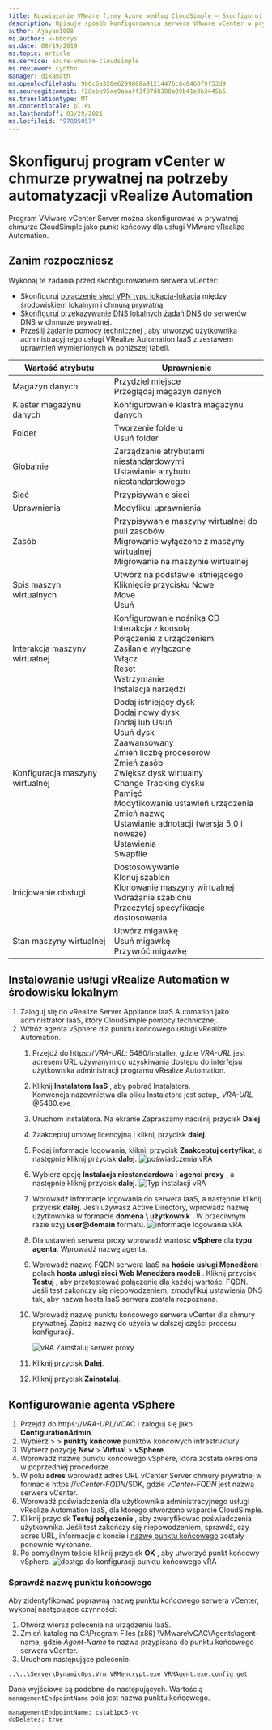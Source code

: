 ```yaml
---
title: Rozwiązanie VMware firmy Azure według CloudSimple — Skonfiguruj program vCenter w chmurze prywatnej do automatyzacji vRealize
description: Opisuje sposób konfigurowania serwera VMware vCenter w prywatnej chmurze CloudSimple jako punkt końcowy dla automatyzacji vRealize VMware
author: Ajayan1008
ms.author: v-hborys
ms.date: 08/19/2019
ms.topic: article
ms.service: azure-vmware-cloudsimple
ms.reviewer: cynthn
manager: dikamath
ms.openlocfilehash: 9b6c6a320e6299808a91214476c8c0460f9f53d9
ms.sourcegitcommit: f28ebb95ae9aaaff3f87d8388a09b41e0b3445b5
ms.translationtype: MT
ms.contentlocale: pl-PL
ms.lasthandoff: 03/29/2021
ms.locfileid: "97895057"
---
```

# <a name="set-up-vcenter-on-your-private-cloud-for-vmware-vrealize-automation"></a>Skonfiguruj program vCenter w chmurze prywatnej na potrzeby automatyzacji vRealize Automation

Program VMware vCenter Server można skonfigurować w prywatnej chmurze CloudSimple jako punkt końcowy dla usługi VMware vRealize Automation.

## <a name="before-you-begin"></a>Zanim rozpoczniesz

Wykonaj te zadania przed skonfigurowaniem serwera vCenter:

* Skonfiguruj [połączenie sieci VPN typu lokacja-lokacja](vpn-gateway.md#set-up-a-site-to-site-vpn-gateway) między środowiskiem lokalnym i chmurą prywatną.
* [Skonfiguruj przekazywanie DNS lokalnych żądań DNS](on-premises-dns-setup.md) do serwerów DNS w chmurze prywatnej.
* Prześlij [żądanie pomocy technicznej](https://portal.azure.com/#blade/Microsoft_Azure_Support/HelpAndSupportBlade/newsupportrequest) , aby utworzyć użytkownika administracyjnego usługi VRealize Automation IaaS z zestawem uprawnień wymienionych w poniższej tabeli.

| Wartość atrybutu | Uprawnienie |
------------ | ------------- |  
| Magazyn danych |  Przydziel miejsce <br> Przeglądaj magazyn danych |
| Klaster magazynu danych | Konfigurowanie klastra magazynu danych |
| Folder | Tworzenie folderu <br>Usuń folder |
| Globalnie |  Zarządzanie atrybutami niestandardowymi<br>Ustawianie atrybutu niestandardowego |
| Sieć | Przypisywanie sieci |
| Uprawnienia | Modyfikuj uprawnienia |
| Zasób | Przypisywanie maszyny wirtualnej do puli zasobów<br>Migrowanie wyłączone z maszyny wirtualnej<br>Migrowanie na maszynie wirtualnej |
| Spis maszyn wirtualnych |  Utwórz na podstawie istniejącego<br>Kliknięcie przycisku Nowe<br>Move<br>Usuń | 
| Interakcja maszyny wirtualnej |  Konfigurowanie nośnika CD<br>Interakcja z konsolą<br>Połączenie z urządzeniem<br>Zasilanie wyłączone<br>Włącz<br>Reset<br>Wstrzymanie<br>Instalacja narzędzi | 
| Konfiguracja maszyny wirtualnej |  Dodaj istniejący dysk<br>Dodaj nowy dysk<br>Dodaj lub Usuń<br>Usuń dysk<br>Zaawansowany<br>Zmień liczbę procesorów<br>Zmień zasób<br>Zwiększ dysk wirtualny<br>Change Tracking dysku<br>Pamięć<br>Modyfikowanie ustawień urządzenia<br>Zmień nazwę<br>Ustawianie adnotacji (wersja 5,0 i nowsze)<br>Ustawienia<br>Swapfile |
| Inicjowanie obsługi |  Dostosowywanie<br>Klonuj szablon<br>Klonowanie maszyny wirtualnej<br>Wdrażanie szablonu<br>Przeczytaj specyfikacje dostosowania |
| Stan maszyny wirtualnej | Utwórz migawkę<br>Usuń migawkę<br>Przywróć migawkę |

## <a name="install-vrealize-automation-in-your-on-premises-environment"></a>Instalowanie usługi vRealize Automation w środowisku lokalnym

1. Zaloguj się do vRealize Server Appliance IaaS Automation jako administrator IaaS, który CloudSimple pomocy technicznej.
2. Wdróż agenta vSphere dla punktu końcowego usługi vRealize Automation.
    1. Przejdź do https://*VRA-URL*: 5480/Installer, gdzie *VRA-URL* jest adresem URL używanym do uzyskiwania dostępu do interfejsu użytkownika administracji programu vRealize Automation.
    2. Kliknij **Instalatora IaaS** , aby pobrać Instalatora.<br>
    Konwencja nazewnictwa dla pliku Instalatora jest setup_ *VRA-URL* @5480.exe .
    3. Uruchom instalatora. Na ekranie Zapraszamy naciśnij przycisk **Dalej**.
    4. Zaakceptuj umowę licencyjną i kliknij przycisk **dalej**.
    5. Podaj informacje logowania, kliknij przycisk **Zaakceptuj certyfikat**, a następnie kliknij przycisk **dalej**.
    ![poświadczenia vRA](media/configure-vra-endpoint-login.png)
    6. Wybierz opcję **Instalacja niestandardowa** i **agenci proxy** , a następnie kliknij przycisk **dalej**.
    ![Typ instalacji vRA](media/configure-vra-endpoint-install-type.png)
    7. Wprowadź informacje logowania do serwera IaaS, a następnie kliknij przycisk **dalej**. Jeśli używasz Active Directory, wprowadź nazwę użytkownika w formacie **domena \ użytkownik** . W przeciwnym razie użyj **user@domain** formatu.
    ![informacje logowania vRA](media/configure-vra-endpoint-account.png)
    8. Dla ustawień serwera proxy wprowadź wartość **vSphere** dla **typu agenta**. Wprowadź nazwę agenta.
    9. Wprowadź nazwę FQDN serwera IaaS na **hoście usługi Menedżera** i polach **hosta usługi sieci Web Menedżera modeli** . Kliknij przycisk **Testuj** , aby przetestować połączenie dla każdej wartości FQDN. Jeśli test zakończy się niepowodzeniem, zmodyfikuj ustawienia DNS tak, aby nazwa hosta IaaS serwera została rozpoznana.
    10. Wprowadź nazwę punktu końcowego serwera vCenter dla chmury prywatnej. Zapisz nazwę do użycia w dalszej części procesu konfiguracji.

        ![vRA Zainstaluj serwer proxy](media/configure-vra-endpoint-proxy.png)

    11. Kliknij przycisk **Dalej**.
    12. Kliknij przycisk **Zainstaluj**.

## <a name="configure-the-vsphere-agent"></a>Konfigurowanie agenta vSphere

1. Przejdź do https://*VRA-URL*/VCAC i zaloguj się jako **ConfigurationAdmin**.
2. Wybierz   >    >  **punkty końcowe** punktów końcowych infrastruktury.
3. Wybierz pozycję **New**  >  **Virtual**  >  **vSphere**.
4. Wprowadź nazwę punktu końcowego vSphere, która została określona w poprzedniej procedurze.
5. W polu **adres** wprowadź adres URL vCenter Server chmury prywatnej w formacie https://*vCenter-FQDN*/SDK, gdzie *vCenter-FQDN* jest nazwą serwera vCenter.
6. Wprowadź poświadczenia dla użytkownika administracyjnego usługi vRealize Automation IaaS, dla którego utworzono wsparcie CloudSimple.
7. Kliknij przycisk **Testuj połączenie** , aby zweryfikować poświadczenia użytkownika. Jeśli test zakończy się niepowodzeniem, sprawdź, czy adres URL, informacje o koncie i [nazwę punktu końcowego](#verify-the-endpoint-name) zostały ponownie wykonane.
8. Po pomyślnym teście kliknij przycisk **OK** , aby utworzyć punkt końcowy vSphere.
    ![dostęp do konfiguracji punktu końcowego vRA](media/configure-vra-endpoint-vra-edit.png)

### <a name="verify-the-endpoint-name"></a>Sprawdź nazwę punktu końcowego

Aby zidentyfikować poprawną nazwę punktu końcowego serwera vCenter, wykonaj następujące czynności:

1. Otwórz wiersz polecenia na urządzeniu IaaS.
2. Zmień katalog na C:\Program Files (x86) \VMware\vCAC\Agents\agent-name, gdzie *Agent-Name* to nazwa przypisana do punktu końcowego serwera vCenter.
3. Uruchom następujące polecenie.

```
..\..\Server\DynamicOps.Vrm.VRMencrypt.exe VRMAgent.exe.config get
```

Dane wyjściowe są podobne do następujących. Wartością `managementEndpointName` pola jest nazwa punktu końcowego.

```
managementEndpointName: cslab1pc3-vc
doDeletes: true
```
